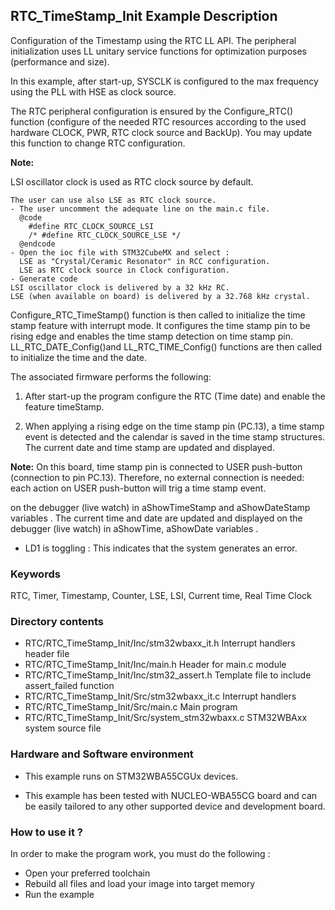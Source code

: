 ## <b>RTC_TimeStamp_Init Example Description</b>

Configuration of the Timestamp using the RTC LL API. The peripheral initialization
uses LL unitary service functions for optimization purposes (performance and size).

In this example, after start-up, SYSCLK is configured to the max frequency using the PLL with
HSE as clock source.

The RTC peripheral configuration is ensured by the Configure_RTC() function
(configure of the needed RTC resources according to the used hardware CLOCK,
PWR, RTC clock source and BackUp). You may update this function to change RTC configuration.

**Note:**

LSI oscillator clock is used as RTC clock source by default.

    The user can use also LSE as RTC clock source.
    - The user uncomment the adequate line on the main.c file.
      @code
        #define RTC_CLOCK_SOURCE_LSI
        /* #define RTC_CLOCK_SOURCE_LSE */
      @endcode
    - Open the ioc file with STM32CubeMX and select :
      LSE as "Crystal/Ceramic Resonator" in RCC configuration.
      LSE as RTC clock source in Clock configuration.
    - Generate code
    LSI oscillator clock is delivered by a 32 kHz RC.
    LSE (when available on board) is delivered by a 32.768 kHz crystal.

Configure_RTC_TimeStamp() function is then called to initialize the time stamp feature
with interrupt mode. It configures the time stamp pin to be rising edge and enables
the time stamp detection on time stamp pin.
LL_RTC_DATE_Config()and LL_RTC_TIME_Config() functions are then called to initialize the
time and the date.

The associated firmware performs the following:

1. After start-up the program configure the RTC (Time date) and enable the feature
   timeStamp.

2. When applying a rising edge on the time stamp pin (PC.13),
   a time stamp event is detected and the calendar is saved in the time stamp structures.
   The current date and time stamp are updated and displayed.

**Note:** On this board, time stamp pin is connected to USER push-button (connection to pin PC.13).
          Therefore, no external connection is needed: each action on USER push-button
          will trig a time stamp event.
  
   on the debugger (live watch) in aShowTimeStamp and aShowDateStamp variables .
   The current time and date are updated and displayed on the debugger (live watch) in aShowTime, aShowDate variables .

- LD1 is toggling : This indicates that the system generates an error.

### <b>Keywords</b>

RTC, Timer, Timestamp, Counter, LSE, LSI, Current time, Real Time Clock

### <b>Directory contents</b>

  - RTC/RTC_TimeStamp_Init/Inc/stm32wbaxx_it.h          Interrupt handlers header file
  - RTC/RTC_TimeStamp_Init/Inc/main.h                   Header for main.c module
  - RTC/RTC_TimeStamp_Init/Inc/stm32_assert.h           Template file to include assert_failed function
  - RTC/RTC_TimeStamp_Init/Src/stm32wbaxx_it.c          Interrupt handlers
  - RTC/RTC_TimeStamp_Init/Src/main.c                   Main program
  - RTC/RTC_TimeStamp_Init/Src/system_stm32wbaxx.c      STM32WBAxx system source file


### <b>Hardware and Software environment</b> 

  - This example runs on STM32WBA55CGUx devices.

  - This example has been tested with NUCLEO-WBA55CG board and can be
    easily tailored to any other supported device and development board.


### <b>How to use it ?</b> 

In order to make the program work, you must do the following :

 - Open your preferred toolchain
 - Rebuild all files and load your image into target memory
 - Run the example
